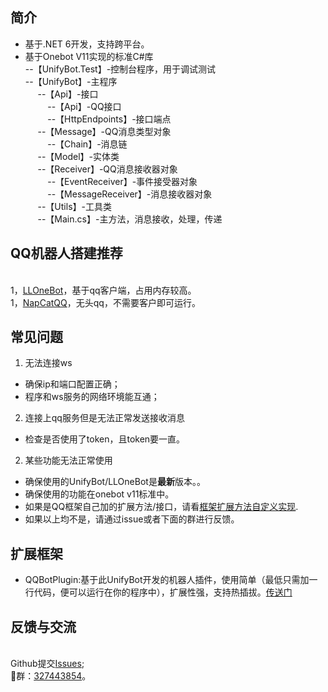 ## 简介
- 基于.NET 6开发，支持跨平台。
- 基于Onebot V11实现的标准C#库
<br>--【UnifyBot.Test】-控制台程序，用于调试测试
<br>--【UnifyBot】-主程序
<br>&nbsp;&nbsp;&nbsp;&nbsp;
--【Api】-接口
<br>&nbsp;&nbsp;&nbsp;&nbsp;&nbsp;&nbsp;&nbsp;&nbsp;
--【Api】-QQ接口
<br>&nbsp;&nbsp;&nbsp;&nbsp;&nbsp;&nbsp;&nbsp;&nbsp;
--【HttpEndpoints】-接口端点
<br>&nbsp;&nbsp;&nbsp;&nbsp;
--【Message】-QQ消息类型对象
<br>&nbsp;&nbsp;&nbsp;&nbsp;&nbsp;&nbsp;&nbsp;&nbsp;
--【Chain】-消息链
<br>&nbsp;&nbsp;&nbsp;&nbsp;
--【Model】-实体类
<br>&nbsp;&nbsp;&nbsp;&nbsp;
--【Receiver】-QQ消息接收器对象
<br>&nbsp;&nbsp;&nbsp;&nbsp;&nbsp;&nbsp;&nbsp;&nbsp;
--【EventReceiver】-事件接受器对象
<br>&nbsp;&nbsp;&nbsp;&nbsp;&nbsp;&nbsp;&nbsp;&nbsp;
--【MessageReceiver】-消息接收器对象
<br>&nbsp;&nbsp;&nbsp;&nbsp;
--【Utils】-工具类
<br>&nbsp;&nbsp;&nbsp;&nbsp;
--【Main.cs】-主方法，消息接收，处理，传递

## QQ机器人搭建推荐
<br>1，[LLOneBot](https://github.com/LLOneBot/LLOneBot)，基于qq客户端，占用内存较高。
<br>1，[NapCatQQ](https://github.com/NapNeko/NapCatQQ)，无头qq，不需要客户即可运行。

## 常见问题
1. 无法连接ws
- 确保ip和端口配置正确；
- 程序和ws服务的网络环境能互通；

2. 连接上qq服务但是无法正常发送接收消息
- 检查是否使用了token，且token要一直。

2. 某些功能无法正常使用
- 确保使用的UnifyBot/LLOneBot是**最新**版本。。
- 确保使用的功能在onebot v11标准中。
- 如果是QQ框架自己加的扩展方法/接口，请看[框架扩展方法自定义实现](/UnifyBot/doc/api/common.html#框架扩展api).
- 如果以上均不是，请通过issue或者下面的群进行反馈。

## 扩展框架
- QQBotPlugin:基于此UnifyBot开发的机器人插件，使用简单（最低只需加一行代码，便可以运行在你的程序中），扩展性强，支持热插拔。[传送门](https://github.com/Jaffoo/QQBotPlugin)

## 反馈与交流
<br>Github提交[Issues](https://github.com/Jaffoo/ShamrockCore.NET/issues);
<br>🐧群：[327443854](http://qm.qq.com/cgi-bin/qm/qr?_wv=1027&k=xeymCEAlzjVcq4zO9vQQwsXoHulWWw5b&authKey=tj6nblI3QUewB9NAZsQ18LrAWQTXwlzp1ObiNK3m6tn3Kle%2BE6gKlOZxcYbbNkm%2B&noverify=0&group_code=327443854)。